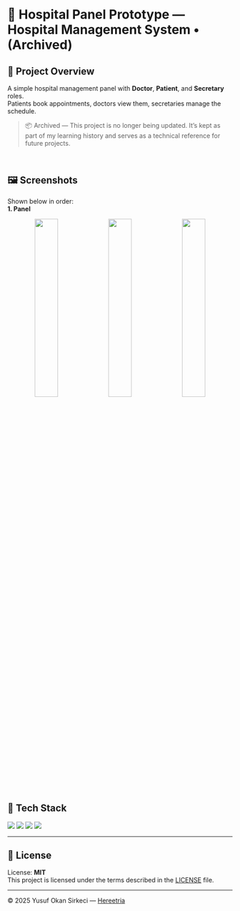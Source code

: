 # 🏥 Hospital Panel Prototype — Hospital Management System • (Archived)

## 📌 Project Overview
A simple hospital management panel with **Doctor**, **Patient**, and **Secretary** roles.  
Patients book appointments, doctors view them, secretaries manage the schedule.  
> 📦 Archived — This project is no longer being updated. It’s kept as part of my learning history and serves as a technical reference for future projects.

<br>

## 🖼️ Screenshots
Shown below in order:  
**1. Panel**

<p align="center">
  <img src="./docs/screenshots/panel.png" width="32%">
  <img src="https://upload.wikimedia.org/wikipedia/commons/c/ce/Transparent.gif" width="32%">
  <img src="https://upload.wikimedia.org/wikipedia/commons/c/ce/Transparent.gif" width="32%">
</p>

<br>

## 🧰 Tech Stack

<p>
  <img src="https://img.shields.io/badge/.NET-512BD4?style=for-the-badge&logo=dotnet&logoColor=white" />
  <img src="https://img.shields.io/badge/C%23-239120?style=for-the-badge&logo=c-sharp&logoColor=white" />
  <img src="https://img.shields.io/badge/Microsoft_SQL_Server-CC2927?style=for-the-badge&logo=microsoft-sql-server&logoColor=white" />
  <img src="https://img.shields.io/badge/WinForms-000000?style=for-the-badge&logo=windows&logoColor=white" />
</p>

---

## 📄 License

License: **MIT**  
This project is licensed under the terms described in the [LICENSE](./LICENSE) file.

---

© 2025 Yusuf Okan Sirkeci — [Hereetria](https://github.com/Hereetria)
